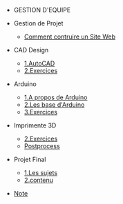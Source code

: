 <!-- 侧边栏 docs/_sidebar.md -->
- GESTION D'EQUIPE

 + Gestion de Projet
      - [Comment contruire un Site Web](Fr/class/1pm/1pm-web.md)
    
+ CAD Design
    - [1.AutoCAD](Fr/class/2cad/cad.md)
    - [2.Exercices](Fr/class/2cad/3d.md) 

+ Arduino
  - [1.A propos de Arduino](https://www.arduino.cc/)
  - [2.Les base d'Arduino](https://www.nexmaker.com/doc/5arduino/arduino_basic.html)
  - [3.Exercices](https://www.nexmaker.com/doc/5arduino/assessment.html) 
  
+ Imprimente 3D
   - [2.Exercices](Fr/class/2cad/cadass.md)
   - [Postprocess](Fr/class/2cad/process.md) 
+ Projet Final
   - [1.Les sujets](Fr/project/assessment.md)
   - [2.contenu](Fr/project/intro.md)
   
+ [Note](Fr/class/1pm/doing.md)
